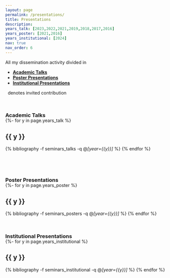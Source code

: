 ```yaml
---
layout: page
permalink: /presentations/
title: Presentations
description: 
years_talk: [2023,2022,2021,2019,2018,2017,2016]
years_poster: [2021,2016]
years_institutional: [2024]
nav: true
nav_order: 6
---
```



<p> 
All my dissemination activity divided in 
</p>

<p> 
<ul>
    <li><a href="#talk"><b>Academic Talks</b></a></li>
    <li><a href="#poster"><b>Poster Presentations</b></a></li>
    <li><a href="#institutional"><b>Institutional Presentations</b></a></li>
</ul>
</p>


<p>
<i class="far fa-envelope" style="font-size: 0.85em;"></i> &nbsp; denotes invited contribution
</p>



<div class="publications">

<a id="talk"><h3 style="margin-top: 3.3rem; margin-bottom: -1.0rem;"><b>Academic Talks</b></h3></a>

{%- for y in page.years_talk %}    
    <h2 class="year">{{ y }}</h2>
        {% bibliography -f seminars_talks -q @*[year={{y}}]* %}
{% endfor %}



<a id="poster"><h3 style="margin-top: 5rem; margin-bottom: -1.0rem;"><b>Poster Presentations</b></h3></a>

{%- for y in page.years_poster %}    
    <h2 class="year">{{ y }}</h2>
        {% bibliography -f seminars_posters -q @*[year={{y}}]* %}
{% endfor %}



<a id="institutional"><h3 style="margin-top: 3.3rem; margin-bottom: -1.0rem;"><b>Institutional Presentations</b></h3></a>

{%- for y in page.years_institutional %}    
    <h2 class="year">{{ y }}</h2>
        {% bibliography -f seminars_institutional -q @*[year={{y}}]* %}
{% endfor %}


</div>